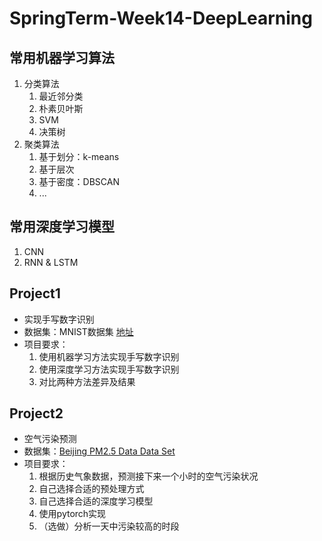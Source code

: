 # SpringTerm-Week14-DeepLearning
## 常用机器学习算法

1. 分类算法
   1. 最近邻分类
   2. 朴素贝叶斯
   3. SVM
   4. 决策树
2. 聚类算法
   1. 基于划分：k-means
   2. 基于层次
   3. 基于密度：DBSCAN
   4. ...

## 常用深度学习模型
1. CNN
2. RNN & LSTM

## Project1
- 实现手写数字识别
- 数据集：MNIST数据集 [地址](http://yann.lecun.com/exdb/mnist/)
- 项目要求：
   1. 使用机器学习方法实现手写数字识别
   2. 使用深度学习方法实现手写数字识别
   3. 对比两种方法差异及结果

## Project2
- 空气污染预测
- 数据集：[Beijing PM2.5 Data Data Set](https://archive.ics.uci.edu/ml/datasets/Beijing+PM2.5+Data)
- 项目要求：
   1. 根据历史气象数据，预测接下来一个小时的空气污染状况
   2. 自己选择合适的预处理方式
   3. 自己选择合适的深度学习模型
   4. 使用pytorch实现
   5. （选做）分析一天中污染较高的时段
